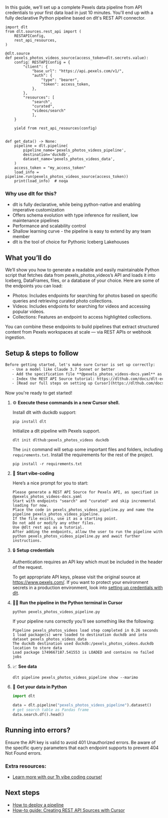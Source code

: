 In this guide, we'll set up a complete Pexels data pipeline from API credentials to your first data load in just 10 minutes. You'll end up with a fully declarative Python pipeline based on dlt's REST API connector.

```python-outcome
import dlt
from dlt.sources.rest_api import (
    RESTAPIConfig,
    rest_api_resources,
)

@dlt.source
def pexels_photos_videos_source(access_token=dlt.secrets.value):
    config: RESTAPIConfig = {
        "client": {
            "base_url": "https://api.pexels.com/v1/",
            "auth": {
                "type": "bearer",
                "token": access_token,
            },
        },
        "resources": [
            "search",
            "curated",
            "videos/search"
            ],
    }

    yield from rest_api_resources(config)


def get_data() -> None:
    pipeline = dlt.pipeline(
        pipeline_name='pexels_photos_videos_pipeline',
        destination='duckdb',
        dataset_name='pexels_photos_videos_data', 
    )
    access_token = "my_access_token"
    load_info = pipeline.run(pexels_photos_videos_source(access_token))
    print(load_info)  # noqa
```

### Why use dlt for this?

- dlt is fully declarative, while being python-native and enabling imperative customization
- Offers schema evolution with type inference for resilient, low maintenance pipelines
- Performance and scalability control
- Shallow learning curve - the pipeline is easy to extend by any team member
- dlt is the tool of choice for Pythonic Iceberg Lakehouses

## What you’ll do

We’ll show you how to generate a readable and easily maintainable Python script that fetches data from pexels_photos_videos’s API and loads it into Iceberg, DataFrames, files, or a database of your choice. Here are some of the endpoints you can load:

- Photos: Includes endpoints for searching for photos based on specific queries and retrieving curated photo collections.
- Videos: Includes endpoints for searching for videos and accessing popular videos.
- Collections: Features an endpoint to access highlighted collections.

You can combine these endpoints to build pipelines that extract structured content from Pexels workspaces at scale — via REST APIs or webhook ingestion.

## Setup & steps to follow

```default
Before getting started, let's make sure Cursor is set up correctly:
   - Use a model like Claude 3.7 Sonnet or better
   - Add the specification file **@pexels_photos_videos-docs.yaml** as context
   - Index the REST API Source tutorial: https://dlthub.com/docs/dlt-ecosystem/verified-sources/rest_api/ and add it to context as **@dlt rest api**
   - [Read our full steps on setting up Cursor](https://dlthub.com/docs/dlt-ecosystem/llm-tooling/cursor-restapi#23-configuring-cursor-with-documentation)
```

Now you're ready to get started! 

1. ⚙️ **Execute these commands in a new Cursor shell.**
    
    Install dlt with duckdb support:
    ```shell
    pip install dlt
    ```

    Initialize a dlt pipeline with Pexels support.
    ```shell
    dlt init dlthub:pexels_photos_videos duckdb
    ```

    The `init` command will setup some important files and folders, including `requirements.txt`. Install the requirements for the rest of the project.
    ```shell
    pip install -r requirements.txt
    ```
    
2. 🤠 **Start vibe-coding**
    
    Here’s a nice prompt for you to start: 
    
    ```prompt
    Please generate a REST API Source for Pexels API, as specified in @pexels_photos_videos-docs.yaml 
    Start with endpoints "search" and "curated" and skip incremental loading for now. 
    Place the code in pexels_photos_videos_pipeline.py and name the pipeline pexels_photos_videos_pipeline. 
    If the file exists, use it as a starting point. 
    Do not add or modify any other files. 
    Use @dlt rest api as a tutorial. 
    After adding the endpoints, allow the user to run the pipeline with python pexels_photos_videos_pipeline.py and await further instructions.
    ```

    
3. 🔒 **Setup credentials** 
    
    Authentication requires an API key which must be included in the header of the request.
    
    To get appropriate API keys, please visit the original source at https://www.pexels.com/.
    If you want to protect your environment secrets in a production environment, look into [setting up credentials with dlt](https://dlthub.com/docs/walkthroughs/add_credentials).
    
4. 🏃‍♀️ **Run the pipeline in the Python terminal in Cursor**
    
    ```shell
    python pexels_photos_videos_pipeline.py
    ```
    
    If your pipeline runs correctly you’ll see something like the following:
    
    ```shell
    Pipeline pexels_photos_videos load step completed in 0.26 seconds
    1 load package(s) were loaded to destination duckdb and into dataset pexels_photos_videos_data
    The duckdb destination used duckdb:/pexels_photos_videos.duckdb location to store data
    Load package 1749667187.541553 is LOADED and contains no failed jobs
    ```
    
5. 📈 **See data**
    
    ```shell
    dlt pipeline pexels_photos_videos_pipeline show --marimo
    ```
    
6. 🐍 **Get your data in Python**
    
    ```python
    import dlt

   data = dlt.pipeline("pexels_photos_videos_pipeline").dataset()
   # get search table as Pandas frame
   data.search.df().head()
    ```

## Running into errors?

Ensure the API key is valid to avoid 401 Unauthorized errors. Be aware of the specific query parameters that each endpoint supports to prevent 404 Not Found errors.

### Extra resources:

- [Learn more with our 1h vibe coding course!](https://www.youtube.com/watch?v=GGid70rnJuM)

## Next steps

- [How to deploy a pipeline](https://dlthub.com/docs/walkthroughs/deploy-a-pipeline)
- [How-to guide: Creating REST API Sources with Cursor](https://dlthub.com/docs/dlt-ecosystem/llm-tooling/cursor-restapi)